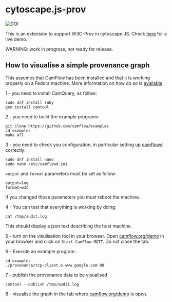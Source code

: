 # cytoscape.js-prov

[![DOI](https://zenodo.org/badge/63157759.svg)](https://zenodo.org/badge/latestdoi/63157759)

This is an extension to support W3C-Prov in cytoscape JS. Check [here](http://camflow.org/demo) for a live demo.

WARNING: work in progress, not ready for release.

## How to visualise a simple provenance graph

This assumes that CamFlow has been installed and that it is working properly on a Fedora machine. More information on how do so is [available](https://camflow.org/#installation).

1 - you need to install CamQuery, as follow:
```
sudo dnf install ruby
gem install camtool
```

2 - you need to build the example programs:
```
git clone https://github.com/camflow/examples
cd examples
make all
```

3 - you need to check you configuration, in particular setting up [camflowd](https://camflow.org/#overview) correctly:
```
sudo dnf install nano
sudo nano /etc/camflowd.ini
```

`output` and `format` parameters must be set as follow:
```
output=log
format=w3c
```

If you changed those parameters you must reboot the machine.

4 - You can test that everything is working by doing:
```
cat /tmp/audit.log
```

This should display a json text describing the host machine.

5 - turn on the visulisation tool in your browser. Open [camflow.org/demo](https://camflow.org/demo) in your browser and click on `Start CamFlow MQTT`. Do not close the tab.

6 - Execute an example program:
```
cd examples
./provenance/tcp-client.o www.google.com 80
```

7 - publish the provenance data to be visualised
```
camtool --publish /tmp/audit.log
```

8 - visualise the graph in the tab where [camflow.org/demo](https://camflow.org/demo) is open.

